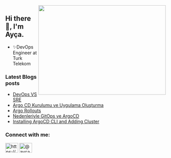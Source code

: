 <img src="https://media.giphy.com/media/ny7UCd6JETnmE/giphy.gif" align="right" width="400" height="280" >
<h2 >Hi there 👋, I'm Ayça.</h2>
 
  - ✨DevOps Engineer at Turk Telekom        


### Latest Blogs posts
<!-- BLOG-POST-LIST:START -->
- [DevOps VS SRE](https://medium.com/t%C3%BCrk-telekom-bulut-teknolojileri/devops-vs-sre-23240f2b0c58?source=rss-7b35a05877bf------2)
- [Argo CD Kurulumu ve Uygulama Oluşturma](https://medium.com/t%C3%BCrk-telekom-bulut-teknolojileri/argo-cd-kurulumu-ve-uygulama-olu%C5%9Fturma-a506f460c9c8?source=rss-7b35a05877bf------2)
- [Argo Rollouts](https://medium.com/t%C3%BCrk-telekom-bulut-teknolojileri/argo-rollouts-c0204be2817a?source=rss-7b35a05877bf------2)
- [Nedenleriyle GitOps ve ArgoCD](https://medium.com/t%C3%BCrk-telekom-bulut-teknolojileri/gitops-ve-argocd-hakk%C4%B1nda-e7187b95b5ca?source=rss-7b35a05877bf------2)
- [Installing ArgoCD CLI and Adding Cluster](https://medium.com/t%C3%BCrk-telekom-bulut-teknolojileri/installing-argo-cd-cli-and-adding-cluster-dca5cf1fbe5d?source=rss-7b35a05877bf------2)
<!-- BLOG-POST-LIST:END -->

<h3 align="left">Connect with me:</h3>
<p align="left">
<a href="https://linkedin.com/in/https://www.linkedin.com/in/ayca-akcay/" target="blank"><img align="center" src="https://raw.githubusercontent.com/rahuldkjain/github-profile-readme-generator/master/src/images/icons/Social/linked-in-alt.svg" alt="https://www.linkedin.com/in/ayca-akcay/" height="30" width="40" /></a>
<a href="https://medium.com/@aycaakcay" target="blank"><img align="center" src="https://raw.githubusercontent.com/rahuldkjain/github-profile-readme-generator/master/src/images/icons/Social/medium.svg" alt="@aycaakcay" height="30" width="40" /></a>
</p>




<!--
**aycakcayy/aycakcayy** is a ✨ _special_ ✨ repository because its `README.md` (this file) appears on your GitHub profile.

